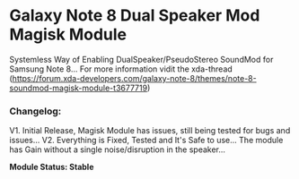 # Galaxy Note 8 Dual Speaker Mod Magisk Module

Systemless Way of Enabling DualSpeaker/PseudoStereo SoundMod for Samsung Note 8...
For more information vidit the xda-thread (https://forum.xda-developers.com/galaxy-note-8/themes/note-8-soundmod-magisk-module-t3677719)

### Changelog:

V1. Initial Release, Magisk Module has issues, still being tested for bugs and issues...
V2. Everything is Fixed, Tested and It's Safe to use... The module has Gain without a single noise/disruption in the speaker...

**Module Status: Stable**
